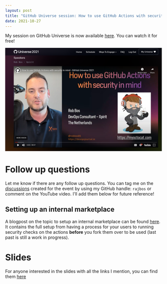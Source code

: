 ```yaml
---
layout: post
title: "GitHub Universe session: How to use GitHub Actions with security in mind"
date: 2021-10-27
---
```


My session on GitHub Universe is now available [here](https://www.githubuniverse.com/2021/session/689487/how-to-use-github-actions-with-security-in-mind?uid=61799f3fb2d05&reg_type_id=120820). You can watch it for free!


![Screenshot of the session on the GitHub Universe website](/images/20211027/20211027_GitHubUniverse.png)

# Follow up questions
Let me know if there are any follow up questions. You can tag me on the [discussions](https://github.com/githubevents/Universe2021/discussions) created for the event by using my GitHub handle: `rajbos` or comment on the YouTube video. I'll add them below for future reference!

## Setting up an internal marketplace
A blogpost on the topic to setup an internal marketplace can be found [here](https://devopsjournal.io/blog/2021/10/14/GitHub-Actions-Internal-Marketplace). It contains the full setup from having a process for your users to running security checks on the actions **before** you fork them over to be used (last past is still a work in progress).

# Slides
For anyone interested in the slides with all the links I mention, you can find them [here](/slides/20211027%20GitHub%20Actions%20security%20GitHub%20Universe.pdf)
